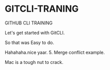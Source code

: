 # GITCLI-TRANING
GITHUB CLI TRAINING

Let's get started with GitCLI.

So that was Easy to do.


Hahahaha.nice yaar.
5. Merge conflict example.


Mac is a tough nut to crack.


